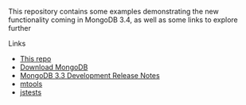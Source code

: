 This repository contains some examples demonstrating the new functionality coming in MongoDB 3.4, as well as some links to explore further

Links

* [This repo](http://github.com/ramonfm/MUG201609)
* [Download MongoDB](http://mongodb.com/download-center)
* [MongoDB 3.3 Development Release Notes](http://docs.mongodb.com/manual/release-notes/3.3-dev-series/)
* [mtools](http://github.com/rueckstiess/mtools)
* [jstests](http://github.com/mongodb/mongo/tree/master/jstests)
